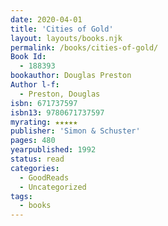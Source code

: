 ```yaml
---
date: 2020-04-01
title: 'Cities of Gold'
layout: layouts/books.njk
permalink: /books/cities-of-gold/
Book Id:
  - 188393
bookauthor: Douglas Preston
Author l-f:
  - Preston, Douglas
isbn: 671737597
isbn13: 9780671737597
myrating: ★★★★★
publisher: 'Simon & Schuster'
pages: 480
yearpublished: 1992
status: read
categories:
  - GoodReads
  - Uncategorized
tags:
  - books
---
```

